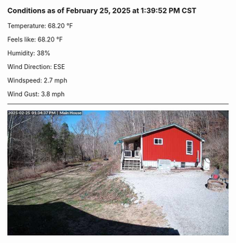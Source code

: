 ### Conditions as of February 25, 2025 at 1:39:52 PM CST 

Temperature: 68.20 &deg;F

Feels like: 68.20 &deg;F

Humidity: 38%

Wind Direction: ESE

Windspeed: 2.7 mph

Wind Gust: 3.8 mph

---

<img src="./images/latest.jpeg"/>


